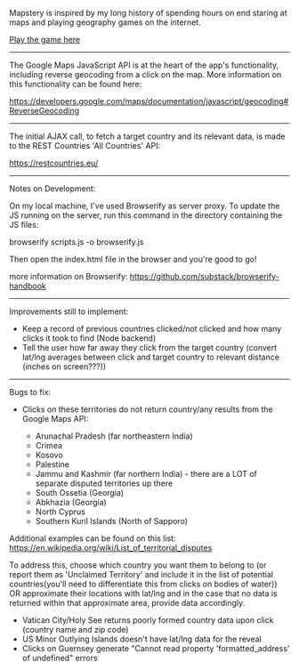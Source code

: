 Mapstery is inspired by my long history of spending hours on end staring at maps and playing geography games on the internet.

[Play the game here](http://silentdjay.github.io/Mapstery/)

---

The Google Maps JavaScript API is at the heart of the app's functionality, including reverse geocoding from a click on the map. More information on this functionality can be found here:

https://developers.google.com/maps/documentation/javascript/geocoding#ReverseGeocoding

---

The initial AJAX call, to fetch a target country and its relevant data, is made to the REST Countries 'All Countries' API:

https://restcountries.eu/

---

Notes on Development:

On my local machine, I've used Browserify as server proxy. To update the JS running on the server, run this command in the directory containing the JS files:

browserify scripts.js -o browserify.js

Then open the index.html file in the browser and you're good to go!

more information on Browserify: https://github.com/substack/browserify-handbook

---

Improvements still to implement:

* Keep a record of previous countries clicked/not clicked and how many clicks it took to find (Node backend)
* Tell the user how far away they click from the target country (convert lat/lng averages between click and target country to relevant distance (inches on screen???))

---

Bugs to fix:

* Clicks on these territories do not return country/any results from the Google Maps API:

    * Arunachal Pradesh (far northeastern India)
    * Crimea
    * Kosovo
    * Palestine
    * Jammu and Kashmir (far northern India) - there are a LOT of separate disputed territories up there
    * South Ossetia (Georgia)
    * Abkhazia (Georgia)
    * North Cyprus
    * Southern Kuril Islands (North of Sapporo)

Additional examples can be found on this list: https://en.wikipedia.org/wiki/List_of_territorial_disputes

To address this, choose which country you want them to belong to (or report them as 'Unclaimed Territory' and include it in the list of potential countries(you'll need to differentiate this from clicks on bodies of water)) OR approximate their locations with lat/lng and in the case that no data is returned within that approximate area, provide data accordingly.

* Vatican City/Holy See returns poorly formed country data upon click (country name and zip code)
* US Minor Outlying Islands doesn't have lat/lng data for the reveal
* Clicks on Guernsey generate "Cannot read property 'formatted_address' of undefined" errors
